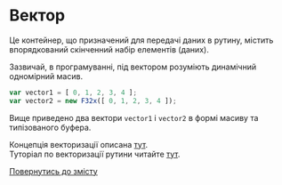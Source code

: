 # Вектор

Це контейнер, що призначений для передачі даних в рутину, містить впорядкований скінченний набір елементів (даних).

Зазвичай, в програмуванні, під вектором розуміють динамічний одномірний масив. 

```js
var vector1 = [ 0, 1, 2, 3, 4 ];
var vector2 = new F32x([ 0, 1, 2, 3, 4 ]);
```

Вище приведено два вектори `vector1` i `vector2` в формі масиву та типізованого буфера.

Концепція векторизації описана [тут](./Vectorization.md).\
Туторіал по векторизації рутини читайте [тут](../tutorial/Vectorize.md).

[Повернутись до змісту](../README.md#концепції)

